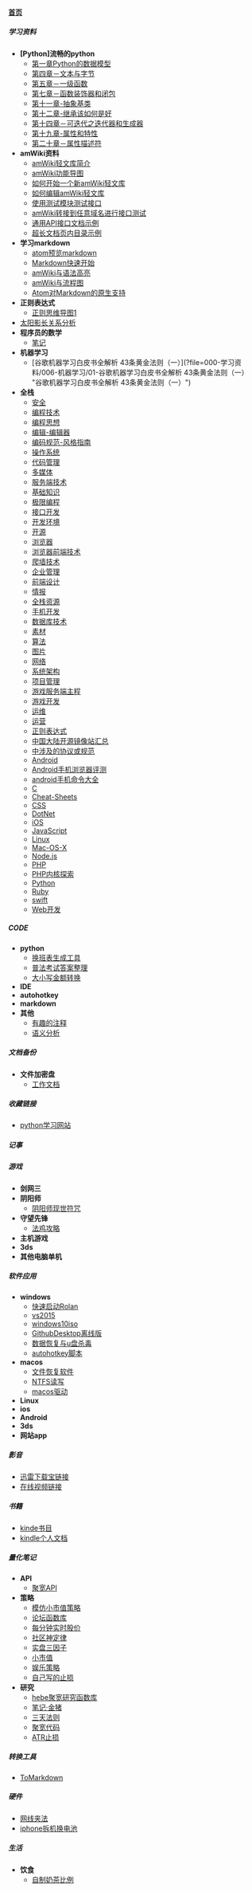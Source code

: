 
#### [首页](?file=首页 "返回首页")

##### 学习资料
- **[Python]流畅的python**
    - [第一章Python的数据模型](?file=000-学习资料/000-[Python]流畅的python/00-第一章Python的数据模型 "第一章Python的数据模型")
    - [第四章－文本与字节](?file=000-学习资料/000-[Python]流畅的python/01-第四章－文本与字节 "第四章－文本与字节")
    - [第五章－一级函数](?file=000-学习资料/000-[Python]流畅的python/02-第五章－一级函数 "第五章－一级函数")
    - [第七章－函数装饰器和闭包](?file=000-学习资料/000-[Python]流畅的python/03-第七章－函数装饰器和闭包 "第七章－函数装饰器和闭包")
    - [第十一章-抽象基类](?file=000-学习资料/000-[Python]流畅的python/04-第十一章-抽象基类 "第十一章-抽象基类")
    - [第十二章-继承该如何是好](?file=000-学习资料/000-[Python]流畅的python/05-第十二章-继承该如何是好 "第十二章-继承该如何是好")
    - [第十四章－可迭代之迭代器和生成器](?file=000-学习资料/000-[Python]流畅的python/06-第十四章－可迭代之迭代器和生成器 "第十四章－可迭代之迭代器和生成器")
    - [第十九章-属性和特性](?file=000-学习资料/000-[Python]流畅的python/07-第十九章-属性和特性 "第十九章-属性和特性")
    - [第二十章－属性描述符](?file=000-学习资料/000-[Python]流畅的python/08-第二十章－属性描述符 "第二十章－属性描述符")
- **amWiki资料**
    - [amWiki轻文库简介](?file=000-学习资料/001-amWiki资料/01-amWiki轻文库简介 "amWiki轻文库简介")
    - [amWiki功能导图](?file=000-学习资料/001-amWiki资料/02-amWiki功能导图 "amWiki功能导图")
    - [如何开始一个新amWiki轻文库](?file=000-学习资料/001-amWiki资料/03-如何开始一个新amWiki轻文库 "如何开始一个新amWiki轻文库")
    - [如何编辑amWiki轻文库](?file=000-学习资料/001-amWiki资料/04-如何编辑amWiki轻文库 "如何编辑amWiki轻文库")
    - [使用测试模块测试接口](?file=000-学习资料/001-amWiki资料/06-使用测试模块测试接口 "使用测试模块测试接口")
    - [amWiki转接到任意域名进行接口测试](?file=000-学习资料/001-amWiki资料/07-amWiki转接到任意域名进行接口测试 "amWiki转接到任意域名进行接口测试")
    - [通用API接口文档示例](?file=000-学习资料/001-amWiki资料/08-通用API接口文档示例 "通用API接口文档示例")
    - [超长文档页内目录示例](?file=000-学习资料/001-amWiki资料/09-超长文档页内目录示例 "超长文档页内目录示例")
- **学习markdown**
    - [atom预览markdown](?file=000-学习资料/002-学习markdown/00-atom预览markdown "atom预览markdown")
    - [Markdown快速开始](?file=000-学习资料/002-学习markdown/01-Markdown快速开始 "Markdown快速开始")
    - [amWiki与语法高亮](?file=000-学习资料/002-学习markdown/02-amWiki与语法高亮 "amWiki与语法高亮")
    - [amWiki与流程图](?file=000-学习资料/002-学习markdown/03-amWiki与流程图 "amWiki与流程图")
    - [Atom对Markdown的原生支持](?file=000-学习资料/002-学习markdown/05-Atom对Markdown的原生支持 "Atom对Markdown的原生支持")
- **正则表达式**
    - [正则思维导图1](?file=000-学习资料/003-正则表达式/00-正则思维导图1 "正则思维导图1")
- [太阳影长关系分析](?file=000-学习资料/004-太阳影长关系分析 "太阳影长关系分析")
- **程序员的数学**
    - [笔记](?file=000-学习资料/005-程序员的数学/00-笔记 "笔记")
- **机器学习**
    - [谷歌机器学习白皮书全解析 43条黄金法则（一）](?file=000-学习资料/006-机器学习/01-谷歌机器学习白皮书全解析 43条黄金法则（一） "谷歌机器学习白皮书全解析 43条黄金法则（一）")
- **全栈**
    - [安全](?file=000-学习资料/07-全栈/00-安全 "安全")
    - [编程技术](?file=000-学习资料/07-全栈/01-编程技术 "编程技术")
    - [编程思想](?file=000-学习资料/07-全栈/02-编程思想 "编程思想")
    - [编辑-编辑器](?file=000-学习资料/07-全栈/03-编辑-编辑器 "编辑-编辑器")
    - [编码规范-风格指南](?file=000-学习资料/07-全栈/04-编码规范-风格指南 "编码规范-风格指南")
    - [操作系统](?file=000-学习资料/07-全栈/05-操作系统 "操作系统")
    - [代码管理](?file=000-学习资料/07-全栈/06-代码管理 "代码管理")
    - [多媒体](?file=000-学习资料/07-全栈/07-多媒体 "多媒体")
    - [服务端技术](?file=000-学习资料/07-全栈/08-服务端技术 "服务端技术")
    - [基础知识](?file=000-学习资料/07-全栈/09-基础知识 "基础知识")
    - [极限编程](?file=000-学习资料/07-全栈/10-极限编程 "极限编程")
    - [接口开发](?file=000-学习资料/07-全栈/11-接口开发 "接口开发")
    - [开发环境](?file=000-学习资料/07-全栈/12-开发环境 "开发环境")
    - [开源](?file=000-学习资料/07-全栈/13-开源 "开源")
    - [浏览器](?file=000-学习资料/07-全栈/14-浏览器 "浏览器")
    - [浏览器前端技术](?file=000-学习资料/07-全栈/15-浏览器前端技术 "浏览器前端技术")
    - [爬墙技术](?file=000-学习资料/07-全栈/16-爬墙技术 "爬墙技术")
    - [企业管理](?file=000-学习资料/07-全栈/17-企业管理 "企业管理")
    - [前端设计](?file=000-学习资料/07-全栈/18-前端设计 "前端设计")
    - [情报](?file=000-学习资料/07-全栈/19-情报 "情报")
    - [全栈资源](?file=000-学习资料/07-全栈/20-全栈资源 "全栈资源")
    - [手机开发](?file=000-学习资料/07-全栈/21-手机开发 "手机开发")
    - [数据库技术](?file=000-学习资料/07-全栈/22-数据库技术 "数据库技术")
    - [素材](?file=000-学习资料/07-全栈/23-素材 "素材")
    - [算法](?file=000-学习资料/07-全栈/24-算法 "算法")
    - [图片](?file=000-学习资料/07-全栈/25-图片 "图片")
    - [网络](?file=000-学习资料/07-全栈/26-网络 "网络")
    - [系统架构](?file=000-学习资料/07-全栈/27-系统架构 "系统架构")
    - [项目管理](?file=000-学习资料/07-全栈/28-项目管理 "项目管理")
    - [游戏服务端主程](?file=000-学习资料/07-全栈/29-游戏服务端主程 "游戏服务端主程")
    - [游戏开发](?file=000-学习资料/07-全栈/30-游戏开发 "游戏开发")
    - [运维](?file=000-学习资料/07-全栈/31-运维 "运维")
    - [运营](?file=000-学习资料/07-全栈/32-运营 "运营")
    - [正则表达式](?file=000-学习资料/07-全栈/33-正则表达式 "正则表达式")
    - [中国大陆开源镜像站汇总](?file=000-学习资料/07-全栈/34-中国大陆开源镜像站汇总 "中国大陆开源镜像站汇总")
    - [中涉及的协议或规范](?file=000-学习资料/07-全栈/35-中涉及的协议或规范 "中涉及的协议或规范")
    - [Android](?file=000-学习资料/07-全栈/36-Android "Android")
    - [Android手机浏览器评测](?file=000-学习资料/07-全栈/37-Android手机浏览器评测 "Android手机浏览器评测")
    - [android手机命令大全](?file=000-学习资料/07-全栈/38-android手机命令大全 "android手机命令大全")
    - [C](?file=000-学习资料/07-全栈/39-C "C")
    - [Cheat-Sheets](?file=000-学习资料/07-全栈/40-Cheat-Sheets "Cheat-Sheets")
    - [CSS](?file=000-学习资料/07-全栈/41-CSS "CSS")
    - [DotNet](?file=000-学习资料/07-全栈/42-DotNet "DotNet")
    - [iOS](?file=000-学习资料/07-全栈/43-iOS "iOS")
    - [JavaScript](?file=000-学习资料/07-全栈/44-JavaScript "JavaScript")
    - [Linux](?file=000-学习资料/07-全栈/45-Linux "Linux")
    - [Mac-OS-X](?file=000-学习资料/07-全栈/46-Mac-OS-X "Mac-OS-X")
    - [Node.js](?file=000-学习资料/07-全栈/47-Node.js "Node.js")
    - [PHP](?file=000-学习资料/07-全栈/48-PHP "PHP")
    - [PHP内核探索](?file=000-学习资料/07-全栈/49-PHP内核探索 "PHP内核探索")
    - [Python](?file=000-学习资料/07-全栈/50-Python "Python")
    - [Ruby](?file=000-学习资料/07-全栈/51-Ruby "Ruby")
    - [swift](?file=000-学习资料/07-全栈/52-swift "swift")
    - [Web开发](?file=000-学习资料/07-全栈/53-Web开发 "Web开发")

##### CODE
- **python**
    - [换班表生成工具](?file=001-CODE/000-python/00-换班表生成工具 "换班表生成工具")
    - [普法考试答案整理](?file=001-CODE/000-python/01-普法考试答案整理 "普法考试答案整理")
    - [大小写金额转换](?file=001-CODE/000-python/02-大小写金额转换 "大小写金额转换")
- **IDE**
- **autohotkey**
- **markdown**
- **其他**
    - [有趣的注释](?file=001-CODE/004-其他/00-有趣的注释 "有趣的注释")
    - [语义分析](?file=001-CODE/004-其他/01-语义分析 "语义分析")

##### 文档备份
- **文件加密盘**
    - [工作文档](?file=002-文档备份/00-文件加密盘/00-工作文档 "工作文档")

##### 收藏链接
- [python学习网站](?file=003-收藏链接/00-python学习网站 "python学习网站")

##### 记事

##### 游戏
- **剑网三**
- **阴阳师**
    - [阴阳师现世符咒](?file=005-游戏/01-阴阳师/01-阴阳师现世符咒 "阴阳师现世符咒")
- **守望先锋**
    - [法鸡攻略](?file=005-游戏/02-守望先锋/00-法鸡攻略 "法鸡攻略")
- **主机游戏**
- **3ds**
- **其他电脑单机**

##### 软件应用
- **windows**
    - [快速启动Rolan](?file=006-软件应用/01-windows/00-快速启动Rolan "快速启动Rolan")
    - [vs2015](?file=006-软件应用/01-windows/01-vs2015 "vs2015")
    - [windows10iso](?file=006-软件应用/01-windows/02-windows10iso "windows10iso")
    - [GithubDesktop离线版](?file=006-软件应用/01-windows/03-GithubDesktop离线版 "GithubDesktop离线版")
    - [数据恢复与u盘杀毒](?file=006-软件应用/01-windows/04-数据恢复与u盘杀毒 "数据恢复与u盘杀毒")
    - [autohotkey脚本](?file=006-软件应用/01-windows/05-autohotkey脚本 "autohotkey脚本")
- **macos**
    - [文件恢复软件](?file=006-软件应用/02-macos/00-文件恢复软件 "文件恢复软件")
    - [NTFS读写](?file=006-软件应用/02-macos/01-NTFS读写 "NTFS读写")
    - [macos驱动](?file=006-软件应用/02-macos/03-macos驱动 "macos驱动")
- **Linux**
- **ios**
- **Android**
- **3ds**
- **网站app**

##### 影音
- [迅雷下载宝链接](?file=007-影音/00-迅雷下载宝链接 "迅雷下载宝链接")
- [在线视频链接](?file=007-影音/02-在线视频链接 "在线视频链接")

##### 书籍
- [kinde书目](?file=008-书籍/00-kinde书目 "kinde书目")
- [kindle个人文档](?file=008-书籍/01-kindle个人文档 "kindle个人文档")

##### 量化笔记
- **API**
    - [聚宽API](?file=009-量化笔记/00-API/00-聚宽API "聚宽API")
- **策略**
    - [模仿小市值策略](?file=009-量化笔记/02-策略/00-模仿小市值策略 "模仿小市值策略")
    - [论坛函数库](?file=009-量化笔记/02-策略/01-论坛函数库 "论坛函数库")
    - [每分钟实时股价](?file=009-量化笔记/02-策略/02-每分钟实时股价 "每分钟实时股价")
    - [社区神定律](?file=009-量化笔记/02-策略/03-社区神定律 "社区神定律")
    - [实盘三因子](?file=009-量化笔记/02-策略/04-实盘三因子 "实盘三因子")
    - [小市值](?file=009-量化笔记/02-策略/06-小市值 "小市值")
    - [娱乐策略](?file=009-量化笔记/02-策略/07-娱乐策略 "娱乐策略")
    - [自己写的止损](?file=009-量化笔记/02-策略/08-自己写的止损 "自己写的止损")
- **研究**
    - [hebe聚宽研究函数库](?file=009-量化笔记/03-研究/00-hebe聚宽研究函数库 "hebe聚宽研究函数库")
    - [笔记·金猪](?file=009-量化笔记/03-研究/01-笔记·金猪 "笔记·金猪")
    - [三天法则](?file=009-量化笔记/03-研究/02-三天法则 "三天法则")
    - [聚宽代码](?file=009-量化笔记/03-研究/03-聚宽代码 "聚宽代码")
    - [ATR止损](?file=009-量化笔记/03-研究/04-ATR止损 "ATR止损")

##### 转换工具
- [ToMarkdown](?file=010-转换工具/00-ToMarkdown "ToMarkdown")

##### 硬件
- [网线夹法](?file=011-硬件/00-网线夹法 "网线夹法")
- [iphone拆机换电池](?file=011-硬件/01-iphone拆机换电池 "iphone拆机换电池")

##### 生活
- **饮食**
    - [自制奶茶比例](?file=012-生活/01-饮食/00-自制奶茶比例 "自制奶茶比例")

